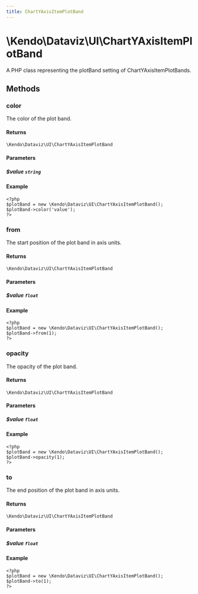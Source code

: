 ```yaml
---
title: ChartYAxisItemPlotBand
---
```


# \Kendo\Dataviz\UI\ChartYAxisItemPlotBand

A PHP class representing the plotBand setting of ChartYAxisItemPlotBands.


## Methods

### color
The color of the plot band.

#### Returns
`\Kendo\Dataviz\UI\ChartYAxisItemPlotBand`

#### Parameters

##### $value `string`



#### Example 
    <?php
    $plotBand = new \Kendo\Dataviz\UI\ChartYAxisItemPlotBand();
    $plotBand->color('value');
    ?>

### from
The start position of the plot band in axis units.

#### Returns
`\Kendo\Dataviz\UI\ChartYAxisItemPlotBand`

#### Parameters

##### $value `float`



#### Example 
    <?php
    $plotBand = new \Kendo\Dataviz\UI\ChartYAxisItemPlotBand();
    $plotBand->from(1);
    ?>

### opacity
The opacity of the plot band.

#### Returns
`\Kendo\Dataviz\UI\ChartYAxisItemPlotBand`

#### Parameters

##### $value `float`



#### Example 
    <?php
    $plotBand = new \Kendo\Dataviz\UI\ChartYAxisItemPlotBand();
    $plotBand->opacity(1);
    ?>

### to
The end position of the plot band in axis units.

#### Returns
`\Kendo\Dataviz\UI\ChartYAxisItemPlotBand`

#### Parameters

##### $value `float`



#### Example 
    <?php
    $plotBand = new \Kendo\Dataviz\UI\ChartYAxisItemPlotBand();
    $plotBand->to(1);
    ?>

